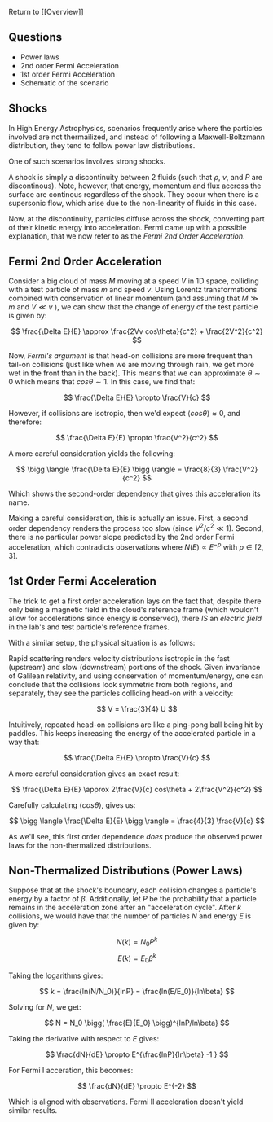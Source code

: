 Return to [[Overview]]

## Questions

- Power laws
- 2nd order Fermi Acceleration
- 1st order Fermi Acceleration
- Schematic of the scenario

## Shocks 

In High Energy Astrophysics, scenarios frequently arise where the particles involved are not thermailized, and instead of following a Maxwell-Boltzmann distribution, they tend to follow power law distributions. 

One of such scenarios involves strong shocks.

A shock is simply a discontinuity between 2 fluids (such that $\rho$, $v$, and $P$ are discontinous). Note, however, that energy, momentum and flux accross the surface are continous regardless of the shock. They occur when there is a supersonic flow, which arise due to the non-linearity of fluids in this case. 

Now, at the discontinuity, particles diffuse across the shock, converting part of their kinetic energy into acceleration. Fermi came up with a possible explanation, that we now refer to as the *Fermi 2nd Order Acceleration*.

## Fermi 2nd Order Acceleration

Consider a big cloud of mass $M$ moving at a speed $V$ in 1D space, colliding with a test particle of mass $m$ and speed $v$. Using Lorentz transformations combined with conservation of linear momentum (and assuming that $M\gg m$ and $V\ll v$ ), we can show that the change of energy of the test particle is given by:

$$
\frac{\Delta E}{E} \approx \frac{2Vv cos\theta}{c^2} + \frac{2V^2}{c^2}
$$

Now, *Fermi's argument* is that head-on collisions are more frequent than tail-on collisions (just like when we are moving through rain, we get more wet in the front than in the back). This means that we can approximate $\theta \sim 0$ which means that $cos\theta \sim 1$. In this case, we find that:

$$
\frac{\Delta E}{E} \propto \frac{V}{c}
$$

However, if collisions are isotropic, then we'd expect $\langle cos\theta \rangle \approx 0$, and therefore: 

$$
\frac{\Delta E}{E} \propto \frac{V^2}{c^2}
$$

A more careful consideration yields the following:

$$
\bigg \langle \frac{\Delta E}{E} \bigg \rangle = \frac{8}{3} \frac{V^2}{c^2}
$$

Which shows the second-order dependency that gives this acceleration its name. 

Making a careful consideration, this is actually an issue. First, a second order dependency renders the process too slow (since $V^2/c^2 \ll 1$). Second, there is no particular power slope predicted by the 2nd order Fermi acceleration, which contradicts observations where $N(E) \propto E^{-p}$ with $p \in [2,3]$. 

## 1st Order Fermi Acceleration

The trick to get a first order acceleration lays on the fact that, despite there only being a magnetic field in the cloud's reference frame (which wouldn't allow for accelerations since energy is conserved), there *IS* an *electric field* in the lab's and test particle's reference frames.

With a similar setup, the physical situation is as follows:

Rapid scattering renders velocity distributions isotropic in the fast (upstream) and slow (downstream) portions of the shock. Given invariance of Galilean relativity, and using conservation of momentum/energy, one can conclude that the collisions look symmetric from both regions, and separately, they see the particles colliding head-on with a velocity:

$$
V = \frac{3}{4} U
$$

Intuitively, repeated head-on collisions are like a ping-pong ball being hit by paddles. This keeps increasing the energy of the accelerated particle in a way that:

$$
\frac{\Delta E}{E} \propto \frac{V}{c}
$$

A more careful consideration gives an exact result:

$$
\frac{\Delta E}{E} \approx 2\frac{V}{c} cos\theta + 2\frac{V^2}{c^2}
$$

Carefully calculating $\langle cos\theta \rangle$, gives us:

$$
\bigg \langle \frac{\Delta E}{E} \bigg \rangle = \frac{4}{3} \frac{V}{c}
$$

As we'll see, this first order dependence *does* produce the observed power laws for the non-thermalized distributions.

##  Non-Thermalized Distributions (Power Laws)

Suppose that at the shock's boundary, each collision changes a particle's energy by a factor of $\beta$. Additionally, let $P$ be the probability that a particle remains in the acceleration zone after an "acceleration cycle". After $k$ collisions, we would have that the number of particles $N$ and energy $E$ is given by:

$$
N(k) = N_0 P^k
$$
$$
E(k) = E_0 \beta^k
$$

Taking the logarithms gives:

$$
k = \frac{ln(N/N_0)}{lnP} = \frac{ln(E/E_0)}{ln\beta}
$$

Solving for $N$, we get:

$$
N = N_0 \bigg( \frac{E}{E_0} \bigg)^{lnP/ln\beta}
$$

Taking the derivative with respect to $E$ gives:

$$
\frac{dN}{dE} \propto E^{\frac{lnP}{ln\beta} -1 }
$$

For Fermi I acceration, this becomes:

$$
\frac{dN}{dE} \propto E^{-2}
$$

Which is aligned with observations. Fermi II acceleration doesn't yield similar results.